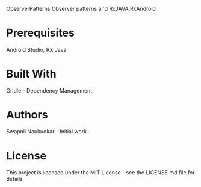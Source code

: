 
ObserverPatterns
Observer patterns and RxJAVA,RxAndroid

# Prerequisites
Android Studio, RX Java

# Built With
Gridle - Dependency Management

# Authors
Swapnil Naukudkar - Initial work - 

# License
This project is licensed under the MIT License - see the LICENSE.md file for details
